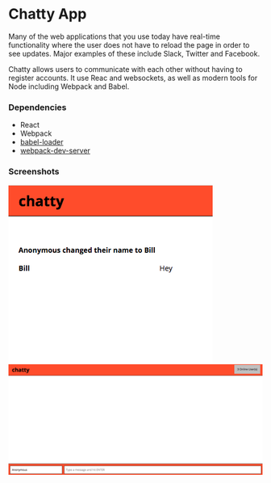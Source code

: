 Chatty App
=====================

Many of the web applications that you use today have real-time functionality where the user does not have to reload the page in order to see updates. Major examples of these include Slack, Twitter and Facebook.

Chatty allows users to communicate with each other without having to register accounts. It use Reac and websockets, as well as modern tools for Node including Webpack and Babel.


### Dependencies

* React
* Webpack
* [babel-loader](https://github.com/babel/babel-loader)
* [webpack-dev-server](https://github.com/webpack/webpack-dev-server)

### Screenshots

!["Chatty User Message"](https://github.com/j33ff/chatty/blob/master/docs/chatty-user.png?raw=true)
!["Chatty Home Page"](https://github.com/j33ff/chatty/blob/master/docs/chatty-home.png?raw=true)